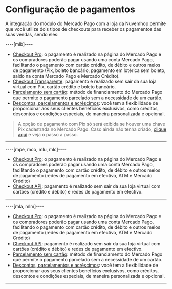 # Configuração de pagamentos

A integração do módulo do Mercado Pago com a loja da Nuvemhop permite que você utilize dois tipos de checkouts para receber os pagamentos das suas vendas, sendo eles:

----[mlb]---- 
* [Checkout Pro](/developers/pt/docs/nuvemshop/payment-configuration/checkout-pro): o pagamento é realizado na página do Mercado Pago e os compradores poderão pagar usando uma conta Mercado Pago, facilitando o pagamento com cartão crédito, de débito e outros meios de pagamento (Pix, boleto bancário, pagamento em lotérica sem boleto, saldo na conta Mercado Pago e Mercado Crédito).
* [Checkout Transparente](/developers/pt/docs/nuvemshop/payment-configuration/checkout-api): pagamento é realizado sem sair da sua loja virtual com Pix, cartão crédito e boleto bancário.
* [Parcelamento sem cartão](/developers/pt/docs/nuvemshop/payments-configuration/mercado-credito): método de financiamento do Mercado Pago que permite o pagamento parcelado sem a necessidade de um cartão.
* [Descontos, parcelamentos e acréscimos](/developers/pt/docs/nuvemshop/payments-configuration/discounts-and-installment-payments): você tem a flexibilidade de proporcionar aos seus clientes benefícios exclusivos, como créditos, descontos e condições especiais, de maneira personalizada e opcional.

> A opção de pagamento com Pix só será exibida se houver uma chave Pix cadastrada no Mercado Pago. Caso ainda não tenha criado, [clique aqui](https://www.youtube.com/watch?v=60tApKYVnkA) e veja o passo a passo.

------------
----[mpe, mco, mlu, mlc]----
* [Checkout Pro](/developers/pt/docs/nuvemshop/payment-configuration/checkout-pro): o pagamento é realizado na página do Mercado Pago e os compradores poderão pagar usando uma conta Mercado Pago, facilitando o pagamento com cartão crédito, de débito e outros meios de pagamento (redes de pagamento em efectivo, ATM e Mercado Crédito)
* [Checkout API](/developers/pt/docs/nuvemshop/payment-configuration/checkout-api): pagamento é realizado sem sair da sua loja virtual com cartões (crédito e débito) e redes de pagamento em efectivo.

------------
----[mla, mlm]----
* [Checkout Pro](/developers/pt/docs/nuvemshop/payment-configuration/checkout-pro): o pagamento é realizado na página do Mercado Pago e os compradores poderão pagar usando uma conta Mercado Pago, facilitando o pagamento com cartão crédito, de débito e outros meios de pagamento (redes de pagamento em efectivo, ATM e Mercado Crédito)
* [Checkout API](/developers/pt/docs/nuvemshop/payment-configuration/checkout-api): pagamento é realizado sem sair da sua loja virtual com cartões (crédito e débito) e redes de pagamento em efectivo.
* [Parcelamento sem cartão](/developers/pt/docs/nuvemshop/payments-configuration/mercado-credito): método de financiamento do Mercado Pago que permite o pagamento parcelado sem a necessidade de um cartão.
* [Descontos, parcelamentos e acréscimos](/developers/pt/docs/nuvemshop/payments-configuration/discounts-and-installment-payments): você tem a flexibilidade de proporcionar aos seus clientes benefícios exclusivos, como créditos, descontos e condições especiais, de maneira personalizada e opcional.

------------